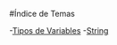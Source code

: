 #Índice de Temas

-[Tipos de Variables](Tipos%20de%20Variables.md#tipos-de-variables)
  -[String](Tipos%20de%20Variables.md#string)

